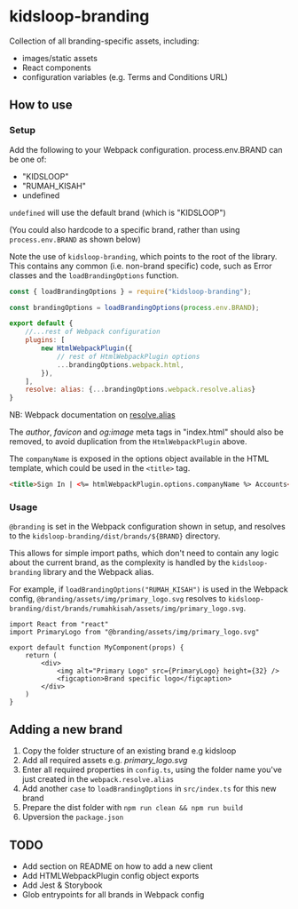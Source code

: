 # kidsloop-branding

Collection of all branding-specific assets, including:

-   images/static assets
-   React components
-   configuration variables (e.g. Terms and Conditions URL)

## How to use

### Setup

Add the following to your Webpack configuration.
process.env.BRAND can be one of:

-   "KIDSLOOP"
-   "RUMAH_KISAH"
-   undefined

`undefined` will use the default brand (which is "KIDSLOOP")

(You could also hardcode to a specific brand, rather than using `process.env.BRAND` as shown below)

Note the use of `kidsloop-branding`, which points to the root of the library.
This contains any common (i.e. non-brand specific) code,
such as Error classes and the `loadBrandingOptions` function.

```javascript
const { loadBrandingOptions } = require("kidsloop-branding");

const brandingOptions = loadBrandingOptions(process.env.BRAND);

export default {
    //...rest of Webpack configuration
    plugins: [
        new HtmlWebpackPlugin({
            // rest of HtmlWebpackPlugin options
            ...brandingOptions.webpack.html,
        }),
    ],
    resolve: alias: {...brandingOptions.webpack.resolve.alias}
}
```

NB: Webpack documentation on [resolve.alias](https://webpack.js.org/configuration/resolve/#resolvealias)

The *author*, *favicon* and *og:image* meta tags in "index.html" should also be removed,
to avoid duplication from the `HtmlWebpackPlugin` above.

The `companyName` is exposed in the options object available in the HTML template,
which could be used in the `<title>` tag.

```html
<title>Sign In | <%= htmlWebpackPlugin.options.companyName %> Accounts</title>
```

### Usage

`@branding` is set in the Webpack configuration shown in setup, and resolves to the `kidsloop-branding/dist/brands/${BRAND}` directory.

This allows for simple import paths, which don't need to contain any logic about the current brand, as the complexity is handled by the `kidsloop-branding` library and the Webpack alias.

For example, if `loadBrandingOptions("RUMAH_KISAH")` is used in the Webpack config,
`@branding/assets/img/primary_logo.svg` resolves to `kidsloop-branding/dist/brands/rumahkisah/assets/img/primary_logo.svg`.

```JSX
import React from "react"
import PrimaryLogo from "@branding/assets/img/primary_logo.svg"

export default function MyComponent(props) {
    return (
        <div>
            <img alt="Primary Logo" src={PrimaryLogo} height={32} />
            <figcaption>Brand specific logo</figcaption>
        </div>
    )
}
```

## Adding a new brand

1. Copy the folder structure of an existing brand e.g kidsloop
1. Add all required assets e.g. _primary_logo.svg_
1. Enter all required properties in `config.ts`, using the folder name you've just created in the `webpack.resolve.alias`
1. Add another `case` to `loadBrandingOptions` in `src/index.ts` for this new brand
1. Prepare the dist folder with `npm run clean && npm run build`
1. Upversion the `package.json`

## TODO

-   Add section on README on how to add a new client
-   Add HTMLWebpackPlugin config object exports
-   Add Jest & Storybook
-   Glob entrypoints for all brands in Webpack config
